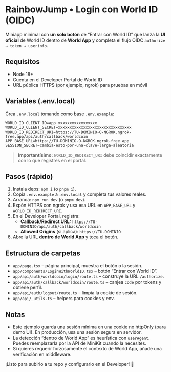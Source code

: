 # RainbowJump • Login con World ID (OIDC)

Miniapp minimal con **un solo botón** de “Entrar con World ID” que lanza la **UI oficial** de World ID dentro de **World App** y completa el flujo OIDC `authorize → token → userinfo`.

## Requisitos
- Node 18+
- Cuenta en el Developer Portal de World ID
- URL pública HTTPS (por ejemplo, ngrok) para pruebas en móvil

## Variables (.env.local)
Crea `.env.local` tomando como base `.env.example`:

```
WORLD_ID_CLIENT_ID=app_xxxxxxxxxxxxxxxxx
WORLD_ID_CLIENT_SECRET=xxxxxxxxxxxxxxxxxxxxxxxxxxxxxxxx
WORLD_ID_REDIRECT_URI=https://TU-DOMINIO-O-NGROK.ngrok-free.app/api/auth/callback/worldcoin
APP_BASE_URL=https://TU-DOMINIO-O-NGROK.ngrok-free.app
SESSION_SECRET=cambia-esto-por-una-clave-larga-aleatoria
```

> **Importantísimo:** `WORLD_ID_REDIRECT_URI` debe coincidir exactamente con lo que registres en el portal.

## Pasos (rápido)
1. Instala deps: `npm i` (o `pnpm i`).
2. Copia `.env.example` a `.env.local` y completa tus valores reales.
3. Arranca: `npm run dev` (o `pnpm dev`).
4. Expón HTTPS con ngrok y usa esa URL en `APP_BASE_URL` y `WORLD_ID_REDIRECT_URI`.
5. En el Developer Portal, registra:
   - **Callback/Redirect URL:** `https://TU-DOMINIO/api/auth/callback/worldcoin`
   - **Allowed Origins** (si aplica): `https://TU-DOMINIO`
6. Abre la URL **dentro de World App** y toca el botón.

## Estructura de carpetas
- `app/page.tsx` – página principal, muestra el botón o la sesión.
- `app/components/LoginWithWorldID.tsx` – botón “Entrar con World ID”.
- `app/api/auth/worldcoin/login/route.ts` – construye la URL `/authorize`.
- `app/api/auth/callback/worldcoin/route.ts` – canjea `code` por tokens y obtiene perfil.
- `app/api/auth/logout/route.ts` – limpia la cookie de sesión.
- `app/api/_utils.ts` – helpers para cookies y env.

## Notas
- Este ejemplo guarda una sesión mínima en una cookie no httpOnly (para demo UI). En producción, usa una sesión segura en servidor.
- La detección “dentro de World App” es heurística con `userAgent`. Puedes reemplazarla por la API de MiniKit cuando la necesites.
- Si quieres requerir forzosamente el contexto de World App, añade una verificación en middleware.

¡Listo para subirlo a tu repo y configurarlo en el Developer! 🚀
